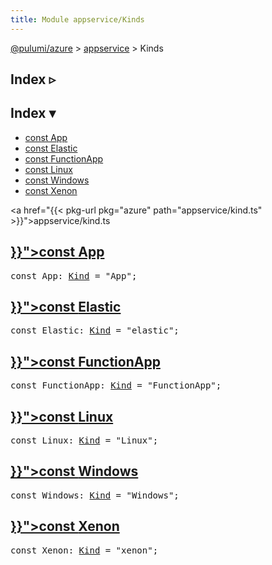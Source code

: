 ```yaml
---
title: Module appservice/Kinds
---
```


<!-- WARNING: this page was generated by a tool. Do not edit it by hand. -->
<!-- To change it, please see https://github.com/pulumi/docs/tree/master/tools/tscdocgen. -->

<a href="../../">@pulumi/azure</a> &gt; <a href="../">appservice</a> &gt; Kinds

<div class="toggleVisible">
<div class="collapsed">
<h2 class="pdoc-module-header toggleButton" title="Click to show Index">Index ▹</h2>
</div>
<div class="expanded">
<h2 class="pdoc-module-header toggleButton" title="Click to hide Index">Index ▾</h2>
<div class="pdoc-module-contents">
<ul>
<li><a href="#App">const App</a></li>
<li><a href="#Elastic">const Elastic</a></li>
<li><a href="#FunctionApp">const FunctionApp</a></li>
<li><a href="#Linux">const Linux</a></li>
<li><a href="#Windows">const Windows</a></li>
<li><a href="#Xenon">const Xenon</a></li>
</ul>

<a href="{{< pkg-url pkg="azure" path="appservice/kind.ts" >}}">appservice/kind.ts</a> 
</div>
</div>
</div>


<h2 class="pdoc-module-header" id="App">
<a class="pdoc-member-name" href="{{< pkg-url pkg="azure" path="appservice/kind.ts#L16" >}}">const <b>App</b></a>
</h2>
<div class="pdoc-module-contents">
<pre class="highlight"><span class='kd'>const</span> App: <a href='#Kind'>Kind</a> = <span class='s2'>&#34;App&#34;</span>;</pre>
</div>
<h2 class="pdoc-module-header" id="Elastic">
<a class="pdoc-member-name" href="{{< pkg-url pkg="azure" path="appservice/kind.ts#L17" >}}">const <b>Elastic</b></a>
</h2>
<div class="pdoc-module-contents">
<pre class="highlight"><span class='kd'>const</span> Elastic: <a href='#Kind'>Kind</a> = <span class='s2'>&#34;elastic&#34;</span>;</pre>
</div>
<h2 class="pdoc-module-header" id="FunctionApp">
<a class="pdoc-member-name" href="{{< pkg-url pkg="azure" path="appservice/kind.ts#L18" >}}">const <b>FunctionApp</b></a>
</h2>
<div class="pdoc-module-contents">
<pre class="highlight"><span class='kd'>const</span> FunctionApp: <a href='#Kind'>Kind</a> = <span class='s2'>&#34;FunctionApp&#34;</span>;</pre>
</div>
<h2 class="pdoc-module-header" id="Linux">
<a class="pdoc-member-name" href="{{< pkg-url pkg="azure" path="appservice/kind.ts#L19" >}}">const <b>Linux</b></a>
</h2>
<div class="pdoc-module-contents">
<pre class="highlight"><span class='kd'>const</span> Linux: <a href='#Kind'>Kind</a> = <span class='s2'>&#34;Linux&#34;</span>;</pre>
</div>
<h2 class="pdoc-module-header" id="Windows">
<a class="pdoc-member-name" href="{{< pkg-url pkg="azure" path="appservice/kind.ts#L20" >}}">const <b>Windows</b></a>
</h2>
<div class="pdoc-module-contents">
<pre class="highlight"><span class='kd'>const</span> Windows: <a href='#Kind'>Kind</a> = <span class='s2'>&#34;Windows&#34;</span>;</pre>
</div>
<h2 class="pdoc-module-header" id="Xenon">
<a class="pdoc-member-name" href="{{< pkg-url pkg="azure" path="appservice/kind.ts#L21" >}}">const <b>Xenon</b></a>
</h2>
<div class="pdoc-module-contents">
<pre class="highlight"><span class='kd'>const</span> Xenon: <a href='#Kind'>Kind</a> = <span class='s2'>&#34;xenon&#34;</span>;</pre>
</div>

